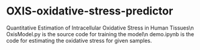 # OXIS-oxidative-stress-predictor
Quantitative Estimation of Intracellular Oxidative Stress in Human Tissues\n
OxisModel.py is the source code for training the model\n
demo.ipynb is the code for estimating the oxidative stress for given samples.
